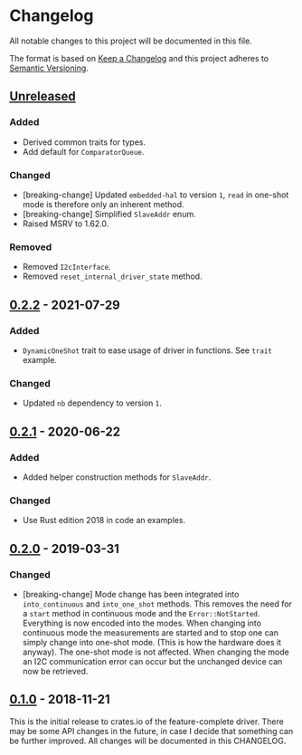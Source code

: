 # Changelog

All notable changes to this project will be documented in this file.

The format is based on [Keep a Changelog](http://keepachangelog.com/en/1.0.0/)
and this project adheres to [Semantic Versioning](http://semver.org/spec/v2.0.0.html).

## [Unreleased]

### Added
- Derived common traits for types.
- Add default for `ComparatorQueue`.

### Changed
- [breaking-change] Updated `embedded-hal` to version `1`, `read` in one-shot mode is therefore only an inherent method.
- [breaking-change] Simplified `SlaveAddr` enum.
- Raised MSRV to 1.62.0.

### Removed
- Removed `I2cInterface`.
- Removed `reset_internal_driver_state` method.

## [0.2.2] - 2021-07-29

### Added
- `DynamicOneShot` trait to ease usage of driver in functions. See `trait` example.

### Changed
- Updated `nb` dependency to version `1`.

## [0.2.1] - 2020-06-22

### Added
- Added helper construction methods for `SlaveAddr`.

### Changed
- Use Rust edition 2018 in code an examples.

## [0.2.0] - 2019-03-31

### Changed
- [breaking-change] Mode change has been integrated into `into_continuous` and
  `into_one_shot` methods. This removes the need for a `start` method in continuous
  mode and the `Error::NotStarted`. Everything is now encoded into the modes.
  When changing into continuous mode the measurements are started and to stop one
  can simply change into one-shot mode. (This is how the hardware does it anyway).
  The one-shot mode is not affected.
  When changing the mode an I2C communication error can occur but the unchanged device
  can now be retrieved.

## [0.1.0] - 2018-11-21

This is the initial release to crates.io of the feature-complete driver. There
may be some API changes in the future, in case I decide that something can be
further improved. All changes will be documented in this CHANGELOG.

[Unreleased]: https://github.com/eldruin/ads1x1x-rs/compare/v0.2.2...HEAD
[0.2.2]: https://github.com/eldruin/ads1x1x-rs/compare/v0.2.1...v0.2.2
[0.2.1]: https://github.com/eldruin/ads1x1x-rs/compare/v0.2.0...v0.2.1
[0.2.0]: https://github.com/eldruin/ads1x1x-rs/compare/v0.1.0...v0.2.0
[0.1.0]: https://github.com/eldruin/ads1x1x-rs/releases/tag/v0.1.0
